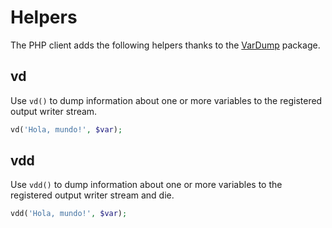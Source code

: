 # Helpers

The PHP client adds the following helpers thanks to the [VarDump](https://chevere.org/packages/var-dump) package.

## vd

Use `vd()` to dump information about one or more variables to the registered output writer stream.

```php
vd('Hola, mundo!', $var);
```

## vdd

Use `vdd()` to dump information about one or more variables to the registered output writer stream and die.

```php
vdd('Hola, mundo!', $var);
```
